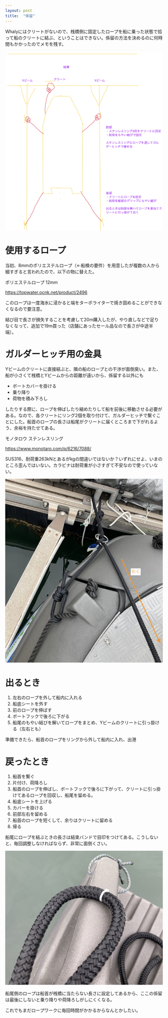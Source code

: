 ```yaml
---
layout: post
title:  "係留"
---
```


Whalyにはクリートがないので、桟橋側に固定したロープを船に乗った状態で拾って船のクリートに結ぶ、ということはできない。係留の方法を決めるのに何時間もかかったのでメモを残す。

![係留](/assets/mooring.png)

# 使用するロープ

当初、8mmのポリエステルロープ（←船検の要件）を用意したが複数の人から細すぎると言われたので、以下の物に替えた。

ポリエステルロープ 12mm

<https://topwater.ocnk.net/product/2496>

このロープは一度海水に浸かると端をターボライターで焼き固めることができなくなるので要注意。

結び目で長さが損失することを考慮して20m購入したが、やり直しなどで足りなくなって、追加で19m買った（店舗にあったセール品なので長さが中途半端）。

# ガルダーヒッチ用の金具

Yビームのクリートに直接結ぶと、隣の船のロープとの干渉が面倒臭い。また、船が小さくて桟橋とYビームからの距離が遠いから、係留する以外にも
- ボートカバーを掛ける
- 乗り降り
- 荷物を積み下ろし

したりする際に、ロープを伸ばしたり縮めたりして船を前後に移動させる必要がある。なので、各クリートにリング2個を取り付けて、ガルダーヒッチで繋ぐことにした。船首のロープの長さは船尾がクリートに届くところまで下がれるよう、余裕を持たせてある。

モノタロウ ステンレスリング 

<https://www.monotaro.com/p/6216/7088/>

SUS316、耐荷重263kNとあるがkgの間違いではないか？いずれにせよ、いまのところ歪んではいない。カラビナは耐荷重が小さすぎて不安なので使っていない。

![ガルダーヒッチ](/assets/IMG_1741.JPG)

# 出るとき

1. 左右のロープを外して船内に入れる
2. 船底シートを外す
3. 前のロープを伸ばす
4. ボートフックで後ろに下がる
5. 船尾のもやい結びを解いてロープをまとめ、Yビームのクリートに引っ掛ける（左右とも）

準備できたら、船首のロープをリングから外して船内に入れ、出港

# 戻ったとき

1. 船首を繋ぐ
2. 片付け、荷降ろし
3. 船首のロープを伸ばし、ボートフックで後ろに下がって、クリートに引っ掛けてあるロープを回収し、船尾を留める。
4. 船底シートを上げる
5. カバーを掛ける
6. 前部左右を留める
7. 船首のロープを短くして、余りはクリートに留める
8. 帰る

船尾にロープを結ぶときの長さは結束バンドで目印をつけてある。こうしないと、毎回調整しなければならず、非常に面倒くさい。

![目印](/assets/IMG_1742.JPG)

船尾側のロープは船首が桟橋に当たらない長さに設定してあるから、ここの係留は最後にしないと乗り降りや荷降ろしがしにくくなる。

これでもまだロープワークに毎回時間がかかるからなんとかしたい。
